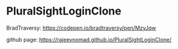 # PluralSightLoginClone
BradTraversy: https://codepen.io/bradtraversy/pen/MzyJqw

github page: https://rajeevnomad.github.io/PluralSightLoginClone/
